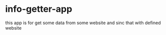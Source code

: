 # info-getter-app
this app is for get some data from some website and sinc that with defined website
